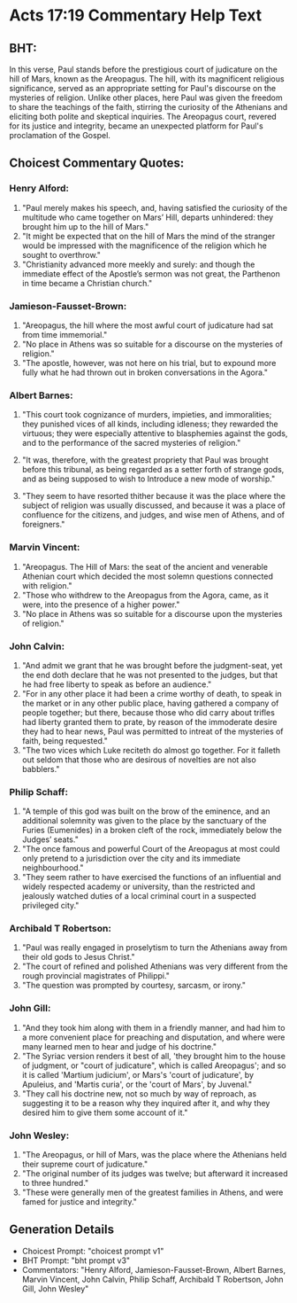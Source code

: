 # Acts 17:19 Commentary Help Text

## BHT:
In this verse, Paul stands before the prestigious court of judicature on the hill of Mars, known as the Areopagus. The hill, with its magnificent religious significance, served as an appropriate setting for Paul's discourse on the mysteries of religion. Unlike other places, here Paul was given the freedom to share the teachings of the faith, stirring the curiosity of the Athenians and eliciting both polite and skeptical inquiries. The Areopagus court, revered for its justice and integrity, became an unexpected platform for Paul's proclamation of the Gospel.

## Choicest Commentary Quotes:
### Henry Alford:
1. "Paul merely makes his speech, and, having satisfied the curiosity of the multitude who came together on Mars’ Hill, departs unhindered: they brought him up to the hill of Mars."
2. "It might be expected that on the hill of Mars the mind of the stranger would be impressed with the magnificence of the religion which he sought to overthrow."
3. "Christianity advanced more meekly and surely: and though the immediate effect of the Apostle’s sermon was not great, the Parthenon in time became a Christian church."

### Jamieson-Fausset-Brown:
1. "Areopagus, the hill where the most awful court of judicature had sat from time immemorial." 
2. "No place in Athens was so suitable for a discourse on the mysteries of religion."
3. "The apostle, however, was not here on his trial, but to expound more fully what he had thrown out in broken conversations in the Agora."

### Albert Barnes:
1. "This court took cognizance of murders, impieties, and immoralities; they punished vices of all kinds, including idleness; they rewarded the virtuous; they were especially attentive to blasphemies against the gods, and to the performance of the sacred mysteries of religion." 

2. "It was, therefore, with the greatest propriety that Paul was brought before this tribunal, as being regarded as a setter forth of strange gods, and as being supposed to wish to Introduce a new mode of worship."

3. "They seem to have resorted thither because it was the place where the subject of religion was usually discussed, and because it was a place of confluence for the citizens, and judges, and wise men of Athens, and of foreigners."

### Marvin Vincent:
1. "Areopagus. The Hill of Mars: the seat of the ancient and venerable Athenian court which decided the most solemn questions connected with religion."
2. "Those who withdrew to the Areopagus from the Agora, came, as it were, into the presence of a higher power."
3. "No place in Athens was so suitable for a discourse upon the mysteries of religion."

### John Calvin:
1. "And admit we grant that he was brought before the judgment-seat, yet the end doth declare that he was not presented to the judges, but that he had free liberty to speak as before an audience."
2. "For in any other place it had been a crime worthy of death, to speak in the market or in any other public place, having gathered a company of people together; but there, because those who did carry about trifles had liberty granted them to prate, by reason of the immoderate desire they had to hear news, Paul was permitted to intreat of the mysteries of faith, being requested."
3. "The two vices which Luke reciteth do almost go together. For it falleth out seldom that those who are desirous of novelties are not also babblers."

### Philip Schaff:
1. "A temple of this god was built on the brow of the eminence, and an additional solemnity was given to the place by the sanctuary of the Furies (Eumenides) in a broken cleft of the rock, immediately below the Judges’ seats."
2. "The once famous and powerful Court of the Areopagus at most could only pretend to a jurisdiction over the city and its immediate neighbourhood."
3. "They seem rather to have exercised the functions of an influential and widely respected academy or university, than the restricted and jealously watched duties of a local criminal court in a suspected privileged city."

### Archibald T Robertson:
1. "Paul was really engaged in proselytism to turn the Athenians away from their old gods to Jesus Christ."
2. "The court of refined and polished Athenians was very different from the rough provincial magistrates of Philippi."
3. "The question was prompted by courtesy, sarcasm, or irony."

### John Gill:
1. "And they took him along with them in a friendly manner, and had him to a more convenient place for preaching and disputation, and where were many learned men to hear and judge of his doctrine."
2. "The Syriac version renders it best of all, 'they brought him to the house of judgment, or "court of judicature", which is called Areopagus'; and so it is called 'Martium judicium', or Mars's 'court of judicature', by Apuleius, and 'Martis curia', or the 'court of Mars', by Juvenal."
3. "They call his doctrine new, not so much by way of reproach, as suggesting it to be a reason why they inquired after it, and why they desired him to give them some account of it."

### John Wesley:
1. "The Areopagus, or hill of Mars, was the place where the Athenians held their supreme court of judicature."
2. "The original number of its judges was twelve; but afterward it increased to three hundred."
3. "These were generally men of the greatest families in Athens, and were famed for justice and integrity."


## Generation Details
- Choicest Prompt: "choicest prompt v1"
- BHT Prompt: "bht prompt v3"
- Commentators: "Henry Alford, Jamieson-Fausset-Brown, Albert Barnes, Marvin Vincent, John Calvin, Philip Schaff, Archibald T Robertson, John Gill, John Wesley"
